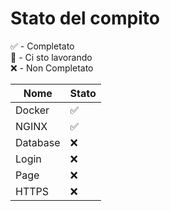 # Stato del compito

✅ - Completato <br>
🚧 - Ci sto lavorando <br>
❌ - Non Completato <br>

| Nome     | Stato |
| -------- | ----- |
| Docker   | ✅    |
| NGINX    | ✅    |
| Database | ❌    |
| Login    | ❌    |
| Page     | ❌    |
| HTTPS    | ❌    |

